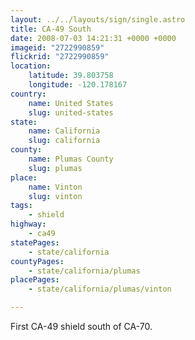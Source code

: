 ```yaml
---
layout: ../../layouts/sign/single.astro
title: CA-49 South
date: 2008-07-03 14:21:31 +0000 +0000
imageid: "2722990859"
flickrid: "2722990859"
location:
    latitude: 39.803758
    longitude: -120.178167
country:
    name: United States
    slug: united-states
state:
    name: California
    slug: california
county:
    name: Plumas County
    slug: plumas
place:
    name: Vinton
    slug: vinton
tags:
    - shield
highway:
    - ca49
statePages:
    - state/california
countyPages:
    - state/california/plumas
placePages:
    - state/california/plumas/vinton

---
```

First CA-49 shield south of CA-70.